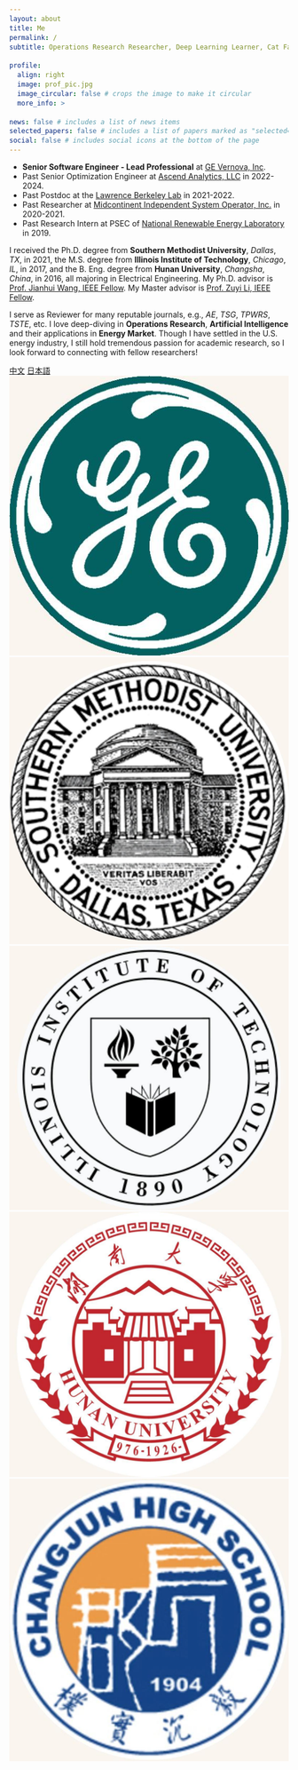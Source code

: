 ```yaml
---
layout: about
title: Me
permalink: /
subtitle: Operations Research Researcher, Deep Learning Learner, Cat Fanatic

profile:
  align: right
  image: prof_pic.jpg
  image_circular: false # crops the image to make it circular
  more_info: >

news: false # includes a list of news items
selected_papers: false # includes a list of papers marked as "selected={true}"
social: false # includes social icons at the bottom of the page
---
```


- <b>Senior Software Engineer - Lead Professional</b> at [GE Vernova, Inc](https://www.gevernova.com/software/products/gridos/energy-markets-software). 
- Past Senior Optimization Engineer at [Ascend Analytics, LLC](https://www.ascendanalytics.com/) in 2022-2024. 
- Past Postdoc at the [Lawrence Berkeley Lab](https://emp.lbl.gov/) in 2021-2022.
- Past Researcher at [Midcontinent Independent System Operator, Inc.](https://www.misoenergy.org/) in 2020-2021. 
- Past Research Intern at PSEC of [National Renewable Energy Laboratory](https://www.nrel.gov/grid/) in 2019.

I received the Ph.D. degree from <b>Southern Methodist University</b>, *Dallas*, *TX*, in 2021, the M.S. degree from <b>Illinois Institute of Technology</b>, *Chicago*, *IL*, in 2017, and the B. Eng. degree from <b>Hunan University</b>, *Changsha*, *China*, in 2016, all majoring in Electrical Engineering. My Ph.D. advisor is [Prof. Jianhui Wang, IEEE Fellow](https://sites.google.com/site/eejhwang/). My Master advisor is [Prof. Zuyi Li, IEEE Fellow](https://www.iit.edu/directory/people/zuyi-li).

I serve as Reviewer for many reputable journals, e.g., <span class="dashed-popover" data-toggle="popover" data-placement="top" title="Applied Energy">*AE*</span>, <span class="dashed-popover" data-toggle="popover" data-placement="top" title="IEEE Transactions on Smart Grid">*TSG*</span>, <span class="dashed-popover" data-toggle="popover" data-placement="top" title="IEEE Transactions on Power Systems">*TPWRS*</span>, <span class="dashed-popover" data-toggle="popover" data-placement="top" title="IEEE Transactions on Sustainable Energy">*TSTE*</span>, etc. I love deep-diving in <b>Operations Research</b>, <b>Artificial Intelligence</b> and their applications in <b>Energy Market</b>. Though I have settled in the U.S. energy industry, I still hold tremendous passion for academic research, so I look forward to connecting with fellow researchers!

<div class="button-row">
  <a href="zh" class="fancy-button">中文</a>
  <a href="jp" class="fancy-button">日本語</a>
</div>

<div class="university-logos">
  <img src="/assets/img/logo/GE_filled.jpg" alt="Work" class="logo">
  <img src="/assets/img/logo/smu_filled.jpg" alt="University 1" class="logo">
  <img src="/assets/img/logo/iit_filled.jpg" alt="University 2" class="logo">
  <img src="/assets/img/logo/hnu_filled.jpg" alt="University 3" class="logo">
  <img src="/assets/img/logo/changjun_filled.jpg" alt="High School" class="logo">
</div>

<br/>

<div id="clustrmaps-widget" style="display: none;">
    <script type="text/javascript" id="clustrmaps" src="//clustrmaps.com/map_v2.js?d=k90u1MICPzaxJJzMFDPq3jtHFWjkkR81M-0KW_LPes0"></script>
</div>
